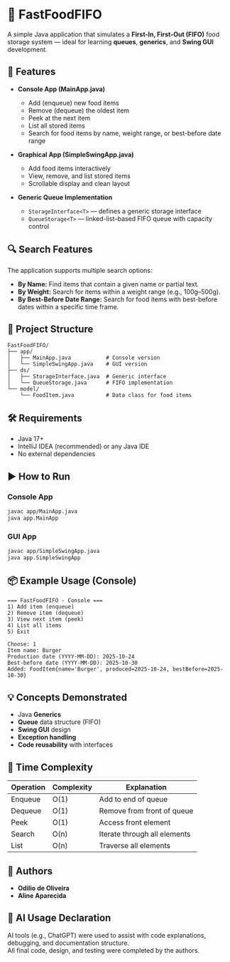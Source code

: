 # 🥪 FastFoodFIFO

A simple Java application that simulates a **First-In, First-Out (FIFO)** food storage system — ideal for learning **queues**, **generics**, and **Swing GUI** development.

## 🚀 Features
- **Console App (MainApp.java)**
  - Add (enqueue) new food items
  - Remove (dequeue) the oldest item
  - Peek at the next item
  - List all stored items
  - Search for food items by name, weight range, or best-before date range

- **Graphical App (SimpleSwingApp.java)**
  - Add food items interactively
  - View, remove, and list stored items
  - Scrollable display and clean layout

- **Generic Queue Implementation**
  - `StorageInterface<T>` — defines a generic storage interface
  - `QueueStorage<T>` — linked-list–based FIFO queue with capacity control

## 🔍 Search Features
The application supports multiple search options:
- **By Name:** Find items that contain a given name or partial text.
- **By Weight:** Search for items within a weight range (e.g., 100g–500g).
- **By Best-Before Date Range:** Search for food items with best-before dates within a specific time frame.

## 🧩 Project Structure
```
FastFoodFIFO/
├── app/
│   ├── MainApp.java           # Console version
│   └── SimpleSwingApp.java    # GUI version
├── ds/
│   ├── StorageInterface.java  # Generic interface
│   └── QueueStorage.java      # FIFO implementation
└── model/
    └── FoodItem.java          # Data class for food items
```

## 🛠️ Requirements
- Java 17+
- IntelliJ IDEA (recommended) or any Java IDE
- No external dependencies

## ▶️ How to Run

### Console App
```bash
javac app/MainApp.java
java app.MainApp
```

### GUI App
```bash
javac app/SimpleSwingApp.java
java app.SimpleSwingApp
```

## 📦 Example Usage (Console)
```
=== FastFoodFIFO - Console ===
1) Add item (enqueue)
2) Remove item (dequeue)
3) View next item (peek)
4) List all items
5) Exit

Choose: 1
Item name: Burger
Production date (YYYY-MM-DD): 2025-10-24
Best-before date (YYYY-MM-DD): 2025-10-30
Added: FoodItem{name='Burger', produced=2025-10-24, bestBefore=2025-10-30}
```

## 💡 Concepts Demonstrated
- Java **Generics**
- **Queue** data structure (FIFO)
- **Swing GUI** design
- **Exception handling**
- **Code reusability** with interfaces

## 🧠 Time Complexity
| Operation | Complexity | Explanation |
|------------|-------------|-------------|
| Enqueue | O(1) | Add to end of queue |
| Dequeue | O(1) | Remove from front of queue |
| Peek | O(1) | Access front element |
| Search | O(n) | Iterate through all elements |
| List | O(n) | Traverse all elements |

## 👥 Authors
- **Odilio de Oliveira**
- **Aline Aparecida**

## 🤖 AI Usage Declaration
AI tools (e.g., ChatGPT) were used to assist with code explanations, debugging, and documentation structure.  
All final code, design, and testing were completed by the authors.
